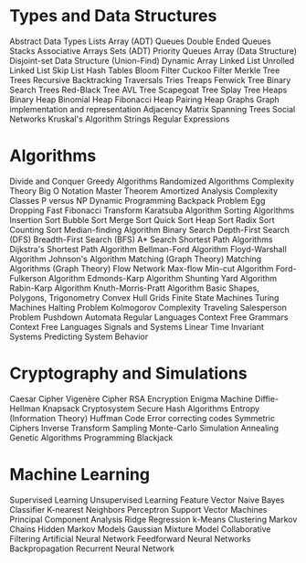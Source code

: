 
# Types and Data Structures
Abstract Data Types
Lists
Array (ADT)
Queues
Double Ended Queues
Stacks
Associative Arrays
Sets (ADT)
Priority Queues
Array (Data Structure)
Disjoint-set Data Structure (Union-Find)
Dynamic Array
Linked List
Unrolled Linked List
Skip List
Hash Tables
Bloom Filter
Cuckoo Filter
Merkle Tree
Trees
Recursive Backtracking
Traversals
Tries
Treaps
Fenwick Tree
Binary Search Trees
Red-Black Tree
AVL Tree
Scapegoat Tree
Splay Tree
Heaps
Binary Heap
Binomial Heap
Fibonacci Heap
Pairing Heap
Graphs
Graph implementation and representation
Adjacency Matrix
Spanning Trees
Social Networks
Kruskal's Algorithm
Strings
Regular Expressions

# Algorithms
Divide and Conquer
Greedy Algorithms
Randomized Algorithms
Complexity Theory
Big O Notation
Master Theorem
Amortized Analysis
Complexity Classes
P versus NP
Dynamic Programming
Backpack Problem
Egg Dropping
Fast Fibonacci Transform
Karatsuba Algorithm
Sorting Algorithms
Insertion Sort
Bubble Sort
Merge Sort
Quick Sort
Heap Sort
Radix Sort
Counting Sort
Median-finding Algorithm
Binary Search
Depth-First Search (DFS)
Breadth-First Search (BFS)
A* Search
Shortest Path Algorithms
Dijkstra's Shortest Path Algorithm
Bellman-Ford Algorithm
Floyd-Warshall Algorithm
Johnson's Algorithm
Matching (Graph Theory)
Matching Algorithms (Graph Theory)
Flow Network
Max-flow Min-cut Algorithm
Ford-Fulkerson Algorithm
Edmonds-Karp Algorithm
Shunting Yard Algorithm
Rabin-Karp Algorithm
Knuth-Morris-Pratt Algorithm
Basic Shapes, Polygons, Trigonometry
Convex Hull
Grids
Finite State Machines
Turing Machines
Halting Problem
Kolmogorov Complexity
Traveling Salesperson Problem
Pushdown Automata
Regular Languages
Context Free Grammars
Context Free Languages
Signals and Systems
Linear Time Invariant Systems
Predicting System Behavior

# Cryptography and Simulations
Caesar Cipher
Vigenère Cipher
RSA Encryption
Enigma Machine
Diffie-Hellman
Knapsack Cryptosystem
Secure Hash Algorithms
Entropy (Information Theory)
Huffman Code
Error correcting codes
Symmetric Ciphers
Inverse Transform Sampling
Monte-Carlo Simulation
Annealing
Genetic Algorithms
Programming Blackjack

# Machine Learning
Supervised Learning
Unsupervised Learning
Feature Vector
Naive Bayes Classifier
K-nearest Neighbors
Perceptron
Support Vector Machines
Principal Component Analysis
Ridge Regression
k-Means Clustering
Markov Chains
Hidden Markov Models
Gaussian Mixture Model
Collaborative Filtering
Artificial Neural Network
Feedforward Neural Networks
Backpropagation
Recurrent Neural Network
